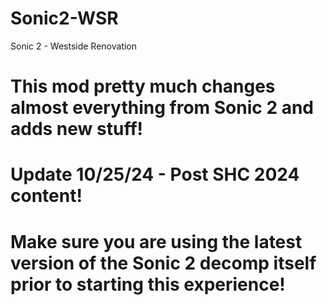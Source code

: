 # Sonic2-WSR
Sonic 2 - Westside Renovation

# This mod pretty much changes almost everything from Sonic 2 and adds new stuff!

# Update 10/25/24 - Post SHC 2024 content!
# Make sure you are using the latest version of the Sonic 2 decomp itself prior to starting this experience!
